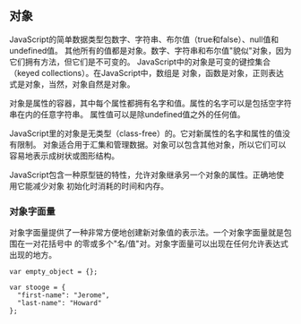 
## 对象

JavaScript的简单数据类型包数字、字符串、布尔值（true和false）、null值和undefined值。
其他所有的值都是对象。数字、字符串和布尔值"貌似"对象，因为它们拥有方法，但它们是不可变的。
JavaScript中的对象是可变的键控集合（keyed collections）。在JavaScript中，数组是
对象，函数是对象，正则表达式是对象，当然，对象自然是对象。

对象是属性的容器，其中每个属性都拥有名字和值。属性的名字可以是包括空字符串在内的任意字符串。
属性值可以是除undefined值之外的任何值。

JavaScript里的对象是无类型（class-free）的。它对新属性的名字和属性的值没有限制。
对象适合用于汇集和管理数据。对象可以包含其他对象，所以它们可以容易地表示成树状或图形结构。

JavaScript包含一种原型链的特性，允许对象继承另一个对象的属性。正确地使用它能减少对象
初始化时消耗的时间和内存。

### 对象字面量

对象字面量提供了一种非常方便地创建新对象值的表示法。一个对象字面量就是包围在一对花括号中
的零或多个"名/值"对。对象字面量可以出现在任何允许表达式出现的地方。

```
var empty_object = {};

var stooge = {
  "first-name": "Jerome",
  "last-name": "Howard"
};
```


